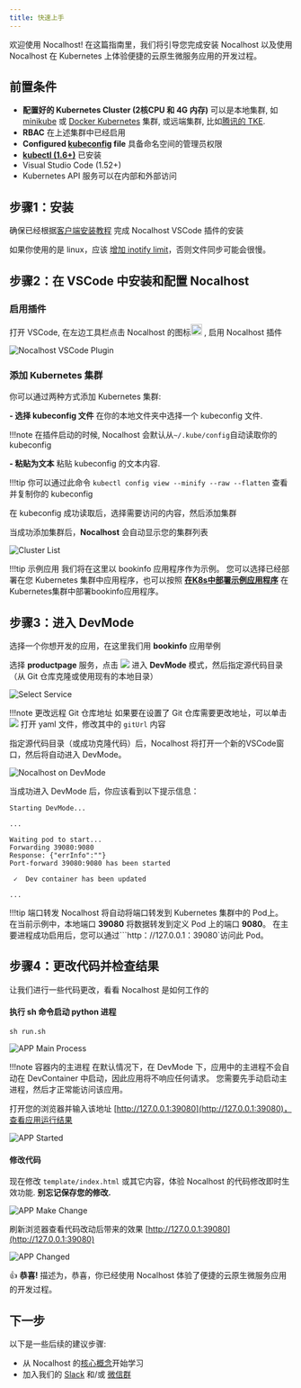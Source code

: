 ```yaml
---
title: 快速上手
---
```


欢迎使用 Nocalhost! 在这篇指南里，我们将引导您完成安装 Nocalhost 以及使用 Nocalhost 在 Kubernetes 上体验便捷的云原生微服务应用的开发过程。

## 前置条件

* **配置好的 Kubernetes Cluster (2核CPU 和 4G 内存)** 可以是本地集群, 如 [minikube](https://minikube.sigs.k8s.io/docs/start/) 或 [Docker Kubernetes](https://docs.docker.com/docker-for-mac/kubernetes/) 集群, 或远端集群, 比如[腾讯的 TKE](https://cloud.tencent.com/product/tke). 
* **RBAC** 在上述集群中已经启用
* **Configured [kubeconfig](https://kubernetes.io/docs/tasks/access-application-cluster/configure-access-multiple-clusters/) file** 具备命名空间的管理员权限
* **[kubectl (1.6+)](https://kubernetes.io/docs/home/)** 已安装
* Visual Studio Code (1.52+)
* Kubernetes API 服务可以在内部和外部访问

## 步骤1：安装

确保已经根据[客户端安装教程](https://nocalhost.dev/zh/installation) 完成 Nocalhost VSCode 插件的安装

如果你使用的是 linux，应该 [增加 inotify limit](./FAQ/increase-inotify.md)，否则文件同步可能会很慢。

## 步骤2：在 VSCode 中安装和配置 Nocalhost

### 启用插件

打开 VSCode, 在左边工具栏点击 Nocalhost 的图标<img src="../../assets/images/icons/nocalhost-plugin-icon.png" width="20"/> , 启用 Nocalhost 插件

![Nocalhost VSCode Plugin](../assets/images/installation/nocal-vs-plugin.jpg)

### 添加 Kubernetes 集群

你可以通过两种方式添加 Kubernetes 集群:

**- 选择 kubeconfig 文件** 在你的本地文件夹中选择一个 kubeconfig 文件.

!!!note 
    在插件启动的时候, Nocalhost 会默认从``~/.kube/config``自动读取你的 kubeconfig


**- 粘贴为文本** 粘贴 kubeconfig 的文本内容.

!!!tip
    你可以通过此命令 ```kubectl config view --minify --raw --flatten``` 查看并复制你的 kubeconfig


在 kubeconfig 成功读取后，选择需要访问的内容，然后添加集群

当成功添加集群后，**Nocalhost** 会自动显示您的集群列表

![Cluster List](../assets/images/installation/nocal-success-load-cluster.png)

!!!tip 示例应用
    我们将在这里以 bookinfo 应用程序作为示例。 您可以选择已经部署在您 Kubernetes 集群中应用程序，也可以按照 **[在K8s中部署示例应用程序](../References/deploy-book-info-app-manifest)** 在Kubernetes集群中部署bookinfo应用程序。

## 步骤3：进入 DevMode

选择一个你想开发的应用，在这里我们用 **bookinfo** 应用举例

选择 **productpage** 服务，点击 <img src="../../assets/images/icons/nocal-devmode-icon.jpg" /> 进入 **DevMode** 模式，然后指定源代码目录（从 Git 仓库克隆或使用现有的本地目录）

![Select Service](../assets/images/installation/select-service.jpg)

!!!note 更改远程 Git 仓库地址
    如果要在设置了 Git 仓库需要更改地址，可以单击  <img src="../../assets/images/icons/nocalhost-config-icon.jpg" /> 打开 yaml 文件，修改其中的 ``gitUrl`` 内容

指定源代码目录（或成功克隆代码）后，Nocalhost 将打开一个新的VSCode窗口，然后将自动进入 DevMode。

![Nocalhost on DevMode](../../assets/images/installation/nocal-on-devmode.png)

当成功进入 DevMode 后，你应该看到以下提示信息：

```
Starting DevMode...

...

Waiting pod to start...
Forwarding 39080:9080
Response: {"errInfo":""}
Port-forward 39080:9080 has been started

 ✓  Dev container has been updated

...
```

!!!tip 端口转发
    Nocalhost 将自动将端口转发到 Kubernetes 集群中的 Pod上。 在当前示例中，本地端口 **39080** 将数据转发到定义 Pod 上的端口 **9080**。 在主要进程成功启用后，您可以通过```http：//127.0.0.1：39080`访问此 Pod。

## 步骤4：更改代码并检查结果

让我们进行一些代码更改，看看 Nocalhost 是如何工作的

#### 执行 sh 命令启动 python 进程

```
sh run.sh
```

![APP Main Process](../../assets/images/installation/nocal-app-main-process.png)

!!!note 容器内的主进程
    在默认情况下，在 DevMode 下，应用中的主进程不会自动在 DevContainer 中启动，因此应用将不响应任何请求。 您需要先手动启动主进程，然后才正常能访问该应用。

打开您的浏览器并输入该地址 [http://127.0.0.1:39080](http://127.0.0.1:39080)，查看应用运行结果

![APP Started](../../assets/images/installation/nocal-app-started.png)

#### 修改代码

现在修改 ``template/index.html`` 或其它内容，体验 Nocalhost 的代码修改即时生效功能. **别忘记保存您的修改.**


![APP Make Change](../../assets/images/installation/nocal-app-make-change.png)

刷新浏览器查看代码改动后带来的效果 [http://127.0.0.1:39080](http://127.0.0.1:39080)

![APP Changed](../../assets/images/installation/nocal-app-change.png)

👍  **恭喜!** 描述为，恭喜，你已经使用 Nocalhost 体验了便捷的云原生微服务应用的开发过程。

## 下一步

以下是一些后续的建议步骤:

* 从 Nocalhost 的[核心概念](https://nocalhost.dev/Concepts/cluster/)开始学习
* 加入我们的 [Slack](https://nocalhost.slack.com/) 和/或 [微信群](./)
